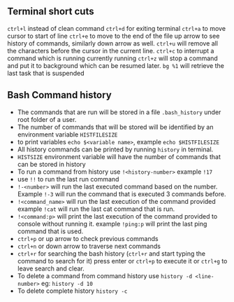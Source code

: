 ## Terminal short cuts

`ctrl+l` instead of clean command
`ctrl+d` for exiting terminal
`ctrl+a` to move cursor to start of line
`ctrl+e` to move to the end of the file
up arrow to see history of commands, similarly down arrow as well.
`ctrl+u` will remove all the characters before the cursor in the current line.
`ctrl+c` to interrupt a command which is running currently running
`ctrl+z` will stop a command and put it to background which can be resumed later.
`bg %1` will retrieve the last task that is suspended

## Bash Command history

- The commands that are run will be stored in a file `.bash_history` under root folder of a user.
- The number of commands that will be stored will be identified by an environment variable `HISTFILESIZE`
- to print variables `echo $<variable name>`, example `echo $HISTFILESIZE`
- All history commands can be printed by running `history` in terminal.
- `HISTSIZE` environment variable will have the number of commands that can be stored in history
- To run a command from history use `!<history-number>` example `!17`
- use `!!` to run the last run command
- `!-<number>` will run the last executed command based on the number. Example `!-3` will run the command that is executed 3 commands before.
- `!<command_name>` will run the last execution of the command provided example `!cat` will run the last cat command that is run.
- `!<command:p>` will print the last execution of the command provided to console without running it. example `!ping:p` will print the last ping command that is used.
- `ctrl+p` or up arrow to check previous commands
- `ctrl+n` or down arrow to traverse next commands
- `ctrl+r` for searching the bash history (`ctrl+r` and start typing the command to search for it) press enter or `ctrl+p` to execute it or `ctrl+g` to leave search and clear.
- To delete a command from command history use `history -d <line-number>` eg: `history -d 10`
- To delete complete history `history -c`